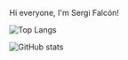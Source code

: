 Hi everyone, I'm Sergi Falcón! 

![Top Langs](https://github-readme-stats.vercel.app/api/top-langs/?username=falcode&layout=compact)

![GitHub stats](https://github-readme-stats.vercel.app/api?username=falcode&show_icons=true)
